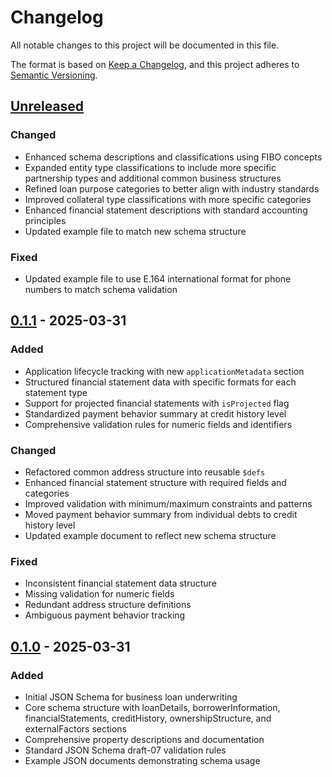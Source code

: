 # Changelog

All notable changes to this project will be documented in this file.

The format is based on [Keep a Changelog](https://keepachangelog.com/en/1.1.0/),
and this project adheres to [Semantic Versioning](https://semver.org/spec/v2.0.0.html).

## [Unreleased]

### Changed
- Enhanced schema descriptions and classifications using FIBO concepts
- Expanded entity type classifications to include more specific partnership types and additional common business structures
- Refined loan purpose categories to better align with industry standards
- Improved collateral type classifications with more specific categories
- Enhanced financial statement descriptions with standard accounting principles
- Updated example file to match new schema structure

### Fixed
- Updated example file to use E.164 international format for phone numbers to match schema validation

## [0.1.1] - 2025-03-31

### Added
- Application lifecycle tracking with new `applicationMetadata` section
- Structured financial statement data with specific formats for each statement type
- Support for projected financial statements with `isProjected` flag
- Standardized payment behavior summary at credit history level
- Comprehensive validation rules for numeric fields and identifiers

### Changed
- Refactored common address structure into reusable `$defs`
- Enhanced financial statement structure with required fields and categories
- Improved validation with minimum/maximum constraints and patterns
- Moved payment behavior summary from individual debts to credit history level
- Updated example document to reflect new schema structure

### Fixed
- Inconsistent financial statement data structure
- Missing validation for numeric fields
- Redundant address structure definitions
- Ambiguous payment behavior tracking

## [0.1.0] - 2025-03-31

### Added
- Initial JSON Schema for business loan underwriting
- Core schema structure with loanDetails, borrowerInformation, financialStatements, creditHistory, ownershipStructure, and externalFactors sections
- Comprehensive property descriptions and documentation
- Standard JSON Schema draft-07 validation rules
- Example JSON documents demonstrating schema usage

[unreleased]: https://github.com/tim/pattern/business-loan-schema/compare/v0.1.1...HEAD
[0.1.1]: https://github.com/tim/pattern/business-loan-schema/compare/v0.1.0...v0.1.1
[0.1.0]: https://github.com/tim/pattern/business-loan-schema/releases/tag/v0.1.0 
